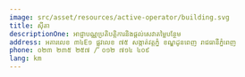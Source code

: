 ```yaml
---
image: src/asset/resources/active-operator/building.svg
title: ស៊ីតា
descriptionOne: អាជ្ញាបណ្ណប្រតិបត្តិការនិងផ្តល់សេវាតម្លៃបន្ថែម
address: អគារលេខ ៣៤E១ ផ្លូវលេខ ៧៥ សង្កាត់វត្តភ្នំ ខណ្ឌដូនពេញ រាជធានីភ្នំពេញ
phone: ០២៣ ២៣៥ ២៥៧ / ០១២ ៧១៤ ៤០៩
lang: km
---
```

